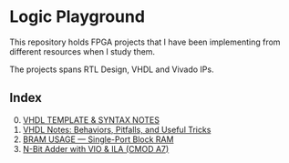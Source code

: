 # Logic Playground

This repository holds FPGA projects that I have been implementing from different resources when I study them.

The projects spans RTL Design, VHDL and Vivado IPs.

## Index
0. [VHDL TEMPLATE & SYNTAX NOTES](p00_vhdl_template/README.md)
1. [VHDL Notes: Behaviors, Pitfalls, and Useful Tricks](p01_vhdl_tricks/README.md)
2. [BRAM USAGE — Single-Port Block RAM](p02_block_ram/README.md)
3. [N-Bit Adder with VIO & ILA (CMOD A7)](p03_adder_vio_ila/README.md)